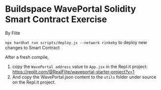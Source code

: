 # Buildspace WavePortal Solidity Smart Contract Exercise

By Flite

`npx hardhat run scripts/deploy.js --network rinkeby` to deploy new changes to Smart Contract

After a fresh compile, 
1. copy the `WavePortal address` value to `App.jsx` in the Repl.it project: https://replit.com/@RealFlite/waveportal-starter-project?v=1
2. And copy the WavePortal.json content to the `utils` folder under source on the Repl.it project.
